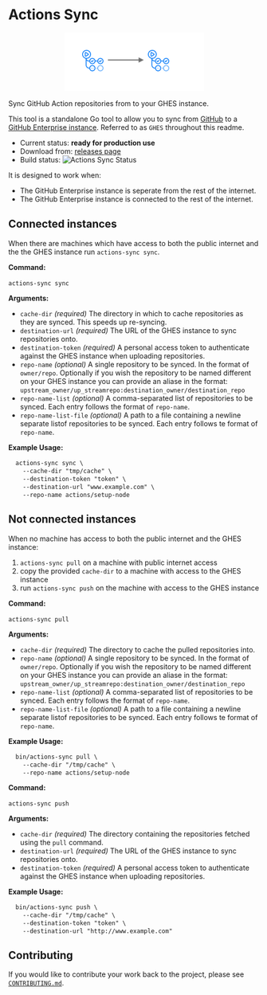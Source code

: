 # Actions Sync

<p align="center">
  <img src="docs/arrow.png">
</p>

Sync GitHub Action repositories from  to your GHES instance.

This tool is a standalone Go tool to allow you to sync from [GitHub](https://www.github.com) to a [GitHub Enterprise instance](https://github.com/enterprise). Referred to as `GHES` throughout this readme.

* Current status: **ready for production use**
* Download from: [releases page](https://github.com/actions/actions-sync/releases/)
* Build status: ![Actions Sync Status](https://github.com/actions/actions-sync/workflows/CI/badge.svg)

It is designed to work when:
* The GitHub Enterprise instance is seperate from the rest of the internet.
* The GitHub Enterprise instance is connected to the rest of the internet.

## Connected instances

When there are machines which have access to both the public internet and the the GHES instance run `actions-sync sync`.

**Command:**

`actions-sync sync`

**Arguments:**

- `cache-dir` _(required)_
   The directory in which to cache repositories as they are synced. This speeds up re-syncing.
- `destination-url` _(required)_
   The URL of the GHES instance to sync repositories onto.
- `destination-token` _(required)_
   A personal access token to authenticate against the GHES instance when uploading repositories.
- `repo-name` _(optional)_
   A single repository to be synced. In the format of `owner/repo`. Optionally if you wish the repository to be named different on your GHES instance you can provide an aliase in the format: `upstream_owner/up_streamrepo:destination_owner/destination_repo`
- `repo-name-list` _(optional)_
   A comma-separated list of repositories to be synced. Each entry follows the format of `repo-name`.
- `repo-name-list-file` _(optional)_
   A path to a file containing a newline separate listof repositories to be synced. Each entry follows te format of `repo-name`.

**Example Usage:**

```
  actions-sync sync \
    --cache-dir "tmp/cache" \
    --destination-token "token" \
    --destination-url "www.example.com" \
    --repo-name actions/setup-node
```

## Not connected instances

When no machine has access to both the public internet and the GHES instance:

1. `actions-sync pull` on a machine with public internet access
2. copy the provided `cache-dir` to a machine with access to the GHES instance
3. run `actions-sync push` on the machine with access to the GHES instance

**Command:**

`actions-sync pull`

**Arguments:**

- `cache-dir` _(required)_
   The directory to cache the pulled repositories into.
- `repo-name` _(optional)_
   A single repository to be synced. In the format of `owner/repo`. Optionally if you wish the repository to be named different on your GHES instance you can provide an aliase in the format: `upstream_owner/up_streamrepo:destination_owner/destination_repo`
- `repo-name-list` _(optional)_
   A comma-separated list of repositories to be synced. Each entry follows the format of `repo-name`.
- `repo-name-list-file` _(optional)_
   A path to a file containing a newline separate listof repositories to be synced. Each entry follows te format of `repo-name`.

**Example Usage:**

```
  bin/actions-sync pull \
    --cache-dir "/tmp/cache" \
    --repo-name actions/setup-node
```

**Command:**

`actions-sync push`

**Arguments:**

- `cache-dir` _(required)_
   The directory containing the repositories fetched using the `pull` command.
- `destination-url` _(required)_
   The URL of the GHES instance to sync repositories onto.
- `destination-token` _(required)_
   A personal access token to authenticate against the GHES instance when uploading repositories.

**Example Usage:**

```
  bin/actions-sync push \
    --cache-dir "/tmp/cache" \
    --destination-token "token" \
    --destination-url "http://www.example.com"
```


## Contributing

If you would like to contribute your work back to the project, please see
[`CONTRIBUTING.md`](CONTRIBUTING.md).
